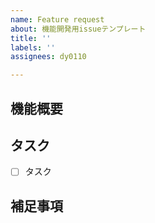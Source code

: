 ```yaml
---
name: Feature request
about: 機能開発用issueテンプレート
title: ''
labels: ''
assignees: dy0110

---
```


## 機能概要

<!-- 機能概要を書く -->

## タスク

<!-- 必要なタスクを書く 大きなタスクで分割する場合は 子issueへのリンクも追加しておく -->

- [ ] タスク

## 補足事項
<!-- 説明事項など、補足したいことがあれば書いておく 他の項目を追加しても良い -->
